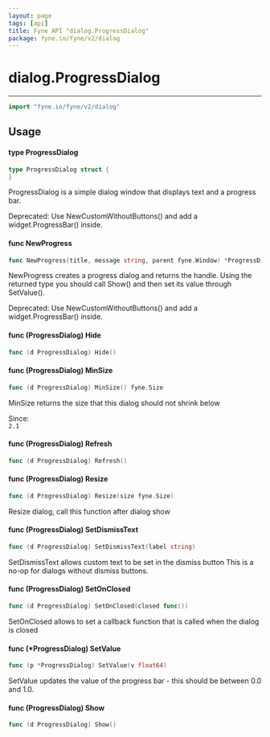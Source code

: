 ```yaml
---
layout: page
tags: [api]
title: Fyne API "dialog.ProgressDialog"
package: fyne.io/fyne/v2/dialog
---
```


# dialog.ProgressDialog
---
```go
import "fyne.io/fyne/v2/dialog"
```

## Usage

#### type ProgressDialog

```go
type ProgressDialog struct {
}
```

ProgressDialog is a simple dialog window that displays text and a progress bar.


<div class="deprecated">
Deprecated: Use NewCustomWithoutButtons() and add a widget.ProgressBar() inside.</div>

#### func  NewProgress

```go
func NewProgress(title, message string, parent fyne.Window) *ProgressDialog
```
NewProgress creates a progress dialog and returns the handle. Using the returned type you should call Show() and then set its value through SetValue().


<div class="deprecated">
Deprecated: Use NewCustomWithoutButtons() and add a widget.ProgressBar() inside.</div>

#### func (ProgressDialog) Hide

```go
func (d ProgressDialog) Hide()
```

#### func (ProgressDialog) MinSize

```go
func (d ProgressDialog) MinSize() fyne.Size
```
MinSize returns the size that this dialog should not shrink below


<div class="since">Since: <code>
2.1</code></div>

#### func (ProgressDialog) Refresh

```go
func (d ProgressDialog) Refresh()
```

#### func (ProgressDialog) Resize

```go
func (d ProgressDialog) Resize(size fyne.Size)
```
Resize dialog, call this function after dialog show

#### func (ProgressDialog) SetDismissText

```go
func (d ProgressDialog) SetDismissText(label string)
```
SetDismissText allows custom text to be set in the dismiss button This is a no-op for dialogs without dismiss buttons.

#### func (ProgressDialog) SetOnClosed

```go
func (d ProgressDialog) SetOnClosed(closed func())
```
SetOnClosed allows to set a callback function that is called when the dialog is closed

#### func (*ProgressDialog) SetValue

```go
func (p *ProgressDialog) SetValue(v float64)
```
SetValue updates the value of the progress bar - this should be between 0.0 and 1.0.

#### func (ProgressDialog) Show

```go
func (d ProgressDialog) Show()
```

